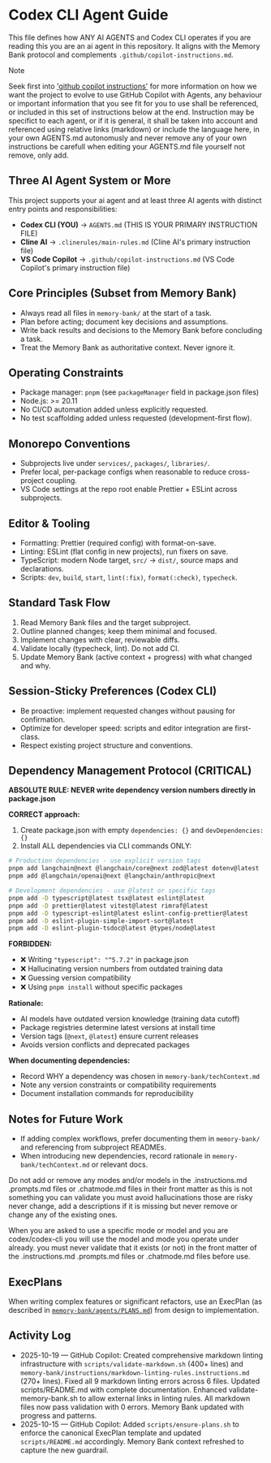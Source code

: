 # Codex CLI Agent Guide

This file defines how ANY AI AGENTS and Codex CLI operates if you are reading this you are an ai agent in this repository. It aligns with the Memory Bank protocol and complements `.github/copilot-instructions.md`.

> [!NOTE]
> Seek first into ['github copilot instructions'](./github/copilot-instructions.md) for more information on how we want the project to evolve to use GitHub Copilot with Agents, any behaviour or important information that you see fit for you to use shall be referenced, or included in this set of instructions below at the end. Instruction may be specifict to each agent, or if it is general, it shall be taken into account and referenced using relative links (markdown) or include the language here, in your own AGENTS.md autonomusly and never remove any of your own instructions be carefull when editing your AGENTS.md file yourself not remove, only add.

## Three AI Agent System or More

This project supports your ai agent and at least three AI agents with distinct entry points and responsibilities:

- **Codex CLI (YOU)** → `AGENTS.md` (THIS IS YOUR PRIMARY INSTRUCTION FILE)
- **Cline AI** → `.clinerules/main-rules.md` (Cline AI's primary instruction file)
- **VS Code Copilot** → `.github/copilot-instructions.md` (VS Code Copilot's primary instruction file)

## Core Principles (Subset from Memory Bank)

- Always read all files in `memory-bank/` at the start of a task.
- Plan before acting; document key decisions and assumptions.
- Write back results and decisions to the Memory Bank before concluding a task.
- Treat the Memory Bank as authoritative context. Never ignore it.

## Operating Constraints

- Package manager: `pnpm` (see `packageManager` field in package.json files)
- Node.js: >= 20.11
- No CI/CD automation added unless explicitly requested.
- No test scaffolding added unless requested (development-first flow).

## Monorepo Conventions

- Subprojects live under `services/`, `packages/`, `libraries/`.
- Prefer local, per-package configs when reasonable to reduce cross-project coupling.
- VS Code settings at the repo root enable Prettier + ESLint across subprojects.

## Editor & Tooling

- Formatting: Prettier (required config) with format-on-save.
- Linting: ESLint (flat config in new projects), run fixers on save.
- TypeScript: modern Node target, `src/` → `dist/`, source maps and declarations.
- Scripts: `dev`, `build`, `start`, `lint(:fix)`, `format(:check)`, `typecheck`.

## Standard Task Flow

1. Read Memory Bank files and the target subproject.
2. Outline planned changes; keep them minimal and focused.
3. Implement changes with clear, reviewable diffs.
4. Validate locally (typecheck, lint). Do not add CI.
5. Update Memory Bank (active context + progress) with what changed and why.

## Session-Sticky Preferences (Codex CLI)

- Be proactive: implement requested changes without pausing for confirmation.
- Optimize for developer speed: scripts and editor integration are first-class.
- Respect existing project structure and conventions.

## Dependency Management Protocol (CRITICAL)

**ABSOLUTE RULE: NEVER write dependency version numbers directly in package.json**

**CORRECT approach:**

1. Create package.json with empty `dependencies: {}` and `devDependencies: {}`
2. Install ALL dependencies via CLI commands ONLY:

```bash
# Production dependencies - use explicit version tags
pnpm add langchain@next @langchain/core@next zod@latest dotenv@latest
pnpm add @langchain/openai@next @langchain/anthropic@next

# Development dependencies - use @latest or specific tags
pnpm add -D typescript@latest tsx@latest eslint@latest
pnpm add -D prettier@latest vitest@latest rimraf@latest
pnpm add -D typescript-eslint@latest eslint-config-prettier@latest
pnpm add -D eslint-plugin-simple-import-sort@latest
pnpm add -D eslint-plugin-tsdoc@latest @types/node@latest
```

**FORBIDDEN:**

- ❌ Writing `"typescript": "^5.7.2"` in package.json
- ❌ Hallucinating version numbers from outdated training data
- ❌ Guessing version compatibility
- ❌ Using `pnpm install` without specific packages

**Rationale:**

- AI models have outdated version knowledge (training data cutoff)
- Package registries determine latest versions at install time
- Version tags (`@next`, `@latest`) ensure current releases
- Avoids version conflicts and deprecated packages

**When documenting dependencies:**

- Record WHY a dependency was chosen in `memory-bank/techContext.md`
- Note any version constraints or compatibility requirements
- Document installation commands for reproducibility

## Notes for Future Work

- If adding complex workflows, prefer documenting them in `memory-bank/` and referencing from subproject READMEs.
- When introducing new dependencies, record rationale in `memory-bank/techContext.md` or relevant docs.

Do not add or remove any modes and/or models in the .instructions.md .prompts.md files or .chatmode.md files in their front matter as this is not something you can validate you must avoid hallucinations those are risky never change, add a descriptions if it is missing but never remove or change any of the existing ones.

When you are asked to use a specific mode or model and you are codex/codex-cli you will use the model and mode you operate under already. you must never validate that it exists (or not) in the front matter of the .instructions.md .prompts.md files or .chatmode.md files before use.

## ExecPlans

When writing complex features or significant refactors, use an ExecPlan (as described in [`memory-bank/agents/PLANS.md`](../memory-bank/agents/PLANS.md)) from design to implementation.

## Activity Log

- 2025-10-19 — GitHub Copilot: Created comprehensive markdown linting infrastructure with `scripts/validate-markdown.sh` (400+ lines) and `memory-bank/instructions/markdown-linting-rules.instructions.md` (270+ lines). Fixed all 9 markdown linting errors across 6 files. Updated scripts/README.md with complete documentation. Enhanced validate-memory-bank.sh to allow external links in linting rules. All markdown files now pass validation with 0 errors. Memory Bank updated with progress and patterns.
- 2025-10-15 — GitHub Copilot: Added `scripts/ensure-plans.sh` to enforce the canonical ExecPlan template and updated `scripts/README.md` accordingly. Memory Bank context refreshed to capture the new guardrail.
